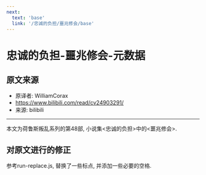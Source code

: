 ```yaml
---
next:
  text: 'base'
  link: '/忠诚的负担/噩兆修会/base'
---
```


# 忠诚的负担-噩兆修会-元数据

## 原文来源

+ 原译者: WilliamCorax
+ <https://www.bilibili.com/read/cv24903291/>
+ 来源: bilibili

------

本文为荷鲁斯叛乱系列的第48部, 小说集<忠诚的负担>中的<噩兆修会>.

## 对原文进行的修正

参考run-replace.js, 替换了一些标点, 并添加一些必要的空格.
